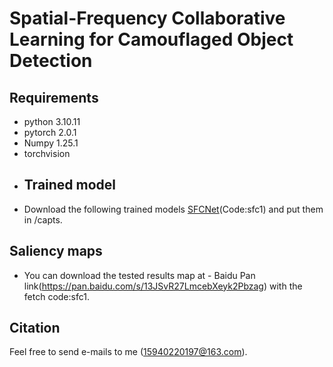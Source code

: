 # Spatial-Frequency Collaborative Learning for Camouflaged Object Detection
## Requirements
* python 3.10.11
* pytorch 2.0.1
* Numpy 1.25.1
* torchvision
* ## Trained model
* Download the following trained models [SFCNet](https://pan.baidu.com/s/17rXE--VxuS-KcEM3KOwQ2w)(Code:sfc1) and put them in /capts.
## Saliency maps
* You can download the tested results map at - Baidu Pan link(https://pan.baidu.com/s/13JSvR27LmcebXeyk2Pbzag) with the fetch code:sfc1.

## Citation
Feel free to send e-mails to me (15940220197@163.com).

